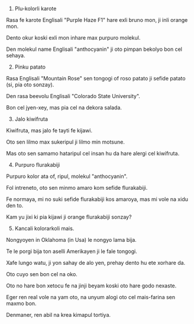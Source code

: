 1) Plu-kolorli karote

Rasa fe karote Englisali "Purple Haze F1" hare exli bruno mon, ji inli orange mon.

Dento okur koski exli mon inhare max purpuro molekul.

Den molekul name Englisali "anthocyanin" ji oto pimpan bekolyo bon cel sehaya.

2) Pinku patato

Rasa Englisali "Mountain Rose" sen tongogi of roso patato ji sefide patato (si, pia oto sonzay).

Den rasa beevolu Englisali "Colorado State University".

Bon cel jyen-xey, mas pia cel na dekora salada.

3) Jalo kiwifruta

Kiwifruta, mas jalo fe tayti fe kijawi.

Oto sen lilmo max sukeripul ji lilmo min motsune.

Mas oto sen samamo hataripul cel insan hu da hare alergi cel kiwifruta.

4) Purpuro flurakabiji

Purpuro kolor ata of, ripul, molekul "anthocyanin".

Fol intreneto, oto sen minmo amaro kom sefide flurakabiji.

Fe normaya, mi no suki sefide flurakabiji kos amaroya, mas mi vole na xidu den to.

Kam yu jixi ki pia kijawi ji orange flurakabiji sonzay?

5) Kancali kolorarkoli mais.

Nongyoyen in Oklahoma (in Usa) le nongyo lama bija.

Te le porgi bija ton aselli Amerikayen ji le fale tongogi.

Xafe lungo watu, ji yon sahay de alo yen, prehay dento hu ete xorhare da.

Oto cuyo sen bon cel na oko.

Oto no hare bon xetocu fe na jinji beyam koski oto hare godo nexaste.

Eger ren real vole na yam oto, na unyum alogi oto cel mais-farina sen maxmo bon.

Denmaner, ren abil na krea kimapul tortiya.
